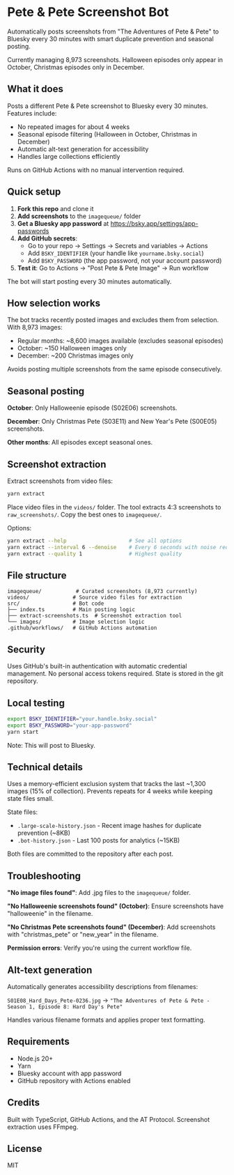 # Pete & Pete Screenshot Bot

Automatically posts screenshots from "The Adventures of Pete & Pete" to Bluesky every 30 minutes with smart duplicate prevention and seasonal posting.

Currently managing 8,973 screenshots. Halloween episodes only appear in October, Christmas episodes only in December.

## What it does

Posts a different Pete & Pete screenshot to Bluesky every 30 minutes. Features include:
- No repeated images for about 4 weeks 
- Seasonal episode filtering (Halloween in October, Christmas in December)
- Automatic alt-text generation for accessibility
- Handles large collections efficiently

Runs on GitHub Actions with no manual intervention required.

## Quick setup

1. **Fork this repo** and clone it
2. **Add screenshots** to the `imagequeue/` folder 
3. **Get a Bluesky app password** at https://bsky.app/settings/app-passwords
4. **Add GitHub secrets**:
   - Go to your repo → Settings → Secrets and variables → Actions
   - Add `BSKY_IDENTIFIER` (your handle like `yourname.bsky.social`)
   - Add `BSKY_PASSWORD` (the app password, not your account password)
5. **Test it**: Go to Actions → "Post Pete & Pete Image" → Run workflow

The bot will start posting every 30 minutes automatically.

## How selection works

The bot tracks recently posted images and excludes them from selection. With 8,973 images:
- Regular months: ~8,600 images available (excludes seasonal episodes)
- October: ~150 Halloween images only
- December: ~200 Christmas images only

Avoids posting multiple screenshots from the same episode consecutively.

## Seasonal posting

**October**: Only Halloweenie episode (S02E06) screenshots.

**December**: Only Christmas Pete (S03E11) and New Year's Pete (S00E05) screenshots.

**Other months**: All episodes except seasonal ones.

## Screenshot extraction

Extract screenshots from video files:

```bash
yarn extract
```

Place video files in the `videos/` folder. The tool extracts 4:3 screenshots to `raw_screenshots/`. Copy the best ones to `imagequeue/`.

Options:
```bash
yarn extract --help                    # See all options
yarn extract --interval 6 --denoise    # Every 6 seconds with noise reduction
yarn extract --quality 1               # Highest quality
```

## File structure

```
imagequeue/           # Curated screenshots (8,973 currently)
videos/              # Source video files for extraction
src/                 # Bot code
├── index.ts         # Main posting logic
├── extract-screenshots.ts  # Screenshot extraction tool
└── images/          # Image selection logic
.github/workflows/   # GitHub Actions automation
```

## Security

Uses GitHub's built-in authentication with automatic credential management. No personal access tokens required. State is stored in the git repository.

## Local testing

```bash
export BSKY_IDENTIFIER="your.handle.bsky.social"
export BSKY_PASSWORD="your-app-password"
yarn start
```

Note: This will post to Bluesky.

## Technical details

Uses a memory-efficient exclusion system that tracks the last ~1,300 images (15% of collection). Prevents repeats for 4 weeks while keeping state files small.

State files:
- `.large-scale-history.json` - Recent image hashes for duplicate prevention (~8KB)
- `.bot-history.json` - Last 100 posts for analytics (~15KB)

Both files are committed to the repository after each post.

## Troubleshooting

**"No image files found"**: Add .jpg files to the `imagequeue/` folder.

**"No Halloweenie screenshots found" (October)**: Ensure screenshots have "halloweenie" in the filename.

**"No Christmas Pete screenshots found" (December)**: Add screenshots with "christmas_pete" or "new_year" in the filename.

**Permission errors**: Verify you're using the current workflow file.

## Alt-text generation

Automatically generates accessibility descriptions from filenames:

`S01E08_Hard_Days_Pete-0236.jpg` → `"The Adventures of Pete & Pete - Season 1, Episode 8: Hard Day's Pete"`

Handles various filename formats and applies proper text formatting.

## Requirements

- Node.js 20+
- Yarn
- Bluesky account with app password
- GitHub repository with Actions enabled

## Credits

Built with TypeScript, GitHub Actions, and the AT Protocol. Screenshot extraction uses FFmpeg.

## License

MIT